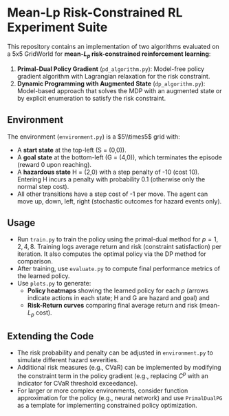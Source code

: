 # Mean-Lp Risk-Constrained RL Experiment Suite

This repository contains an implementation of two algorithms evaluated on a 5x5 GridWorld for **mean-$L_p$ risk-constrained reinforcement learning**:
1. **Primal-Dual Policy Gradient** (`pd_algorithm.py`): Model-free policy gradient algorithm with Lagrangian relaxation for the risk constraint.
2. **Dynamic Programming with Augmented State** (`dp_algorithm.py`): Model-based approach that solves the MDP with an augmented state or by explicit enumeration to satisfy the risk constraint.

## Environment
The environment (`environment.py`) is a $5\\times5$ grid with:
- A **start state** at the top-left (S = (0,0)).
- A **goal state** at the bottom-left (G = (4,0)), which terminates the episode (reward 0 upon reaching).
- A **hazardous state** H = (2,0) with a step penalty of -10 (cost 10). Entering H incurs a penalty with probability 0.1 (otherwise only the normal step cost).
- All other transitions have a step cost of -1 per move. The agent can move up, down, left, right (stochastic outcomes for hazard events only).

## Usage
- Run `train.py` to train the policy using the primal-dual method for $p = 1, 2, 4, 8$. Training logs average return and risk (constraint satisfaction) per iteration. It also computes the optimal policy via the DP method for comparison.
- After training, use `evaluate.py` to compute final performance metrics of the learned policy.
- Use `plots.py` to generate:
  - **Policy heatmaps** showing the learned policy for each $p$ (arrows indicate actions in each state; H and G are hazard and goal) and 
  - **Risk-Return curves** comparing final average return and risk (mean-$L_p$ cost).
 

## Extending the Code
- The risk probability and penalty can be adjusted in `environment.py` to simulate different hazard severities.
- Additional risk measures (e.g., CVaR) can be implemented by modifying the constraint term in the policy gradient (e.g., replacing $C^p$ with an indicator for CVaR threshold exceedance).
- For larger or more complex environments, consider function approximation for the policy (e.g., neural network) and use `PrimalDualPG` as a template for implementing constrained policy optimization.


